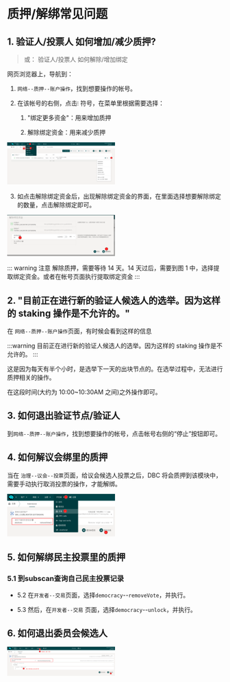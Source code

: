 # 质押/解绑常见问题

## 1. 验证人/投票人 如何增加/减少质押?

> 或： 验证人/投票人 如何解除/增加绑定

网页浏览器上，导航到：

1. `网络--质押--账户操作`，找到想要操作的帐号。

2. 在该帐号的右侧，点击`⁝` 符号，在菜单里根据需要选择：

   1. "绑定更多资金"：用来增加质押

   2. 解除绑定资金：用来减少质押

 <img src="./assets/common_questions.assets/staking_action.png" width="50%" height="50%">

3. 如点击解除绑定资金后，出现解除绑定资金的界面，在里面选择想要解除绑定的数量，点击解除绑定即可。

 <img src="./assets/common_questions.assets/unbond.png" width="50%" height="50%">

::: warning 注意
解除质押，需要等待 14 天。14 天过后，需要到图 1 中，选择提取绑定资金。或者在帐号页面执行提取绑定资金
:::

## 2. "目前正在进行新的验证人候选人的选举。因为这样的 staking 操作是不允许的。"

在 `网络--质押--账户操作`页面，有时候会看到这样的信息

:::warning
目前正在进行新的验证人候选人的选举。因为这样的 staking 操作是不允许的。
:::

这是因为每天有半个小时，是选举下一天的出块节点的。在选举过程中，无法进行质押相关的操作。

在这段时间(大约为 10:00~10:30AM 之间)之外操作即可。

## 3. 如何退出验证节点/验证人

到`网络--质押--账户操作`，找到想要操作的帐号，点击帐号右侧的“停止”按钮即可。

## 4. 如何解议会绑里的质押

当在 `治理--议会--投票`页面，给议会候选人投票之后，DBC 将会质押到该模块中，需要手动执行取消投票的操作，才能解绑。

 <img src="./assets/common_questions.assets/remove_council_voting.png" width="50%" height="50%">

## 5. 如何解绑民主投票里的质押

### 5.1 到subscan查询自己民主投票记录

+ 5.2 在`开发者--交易`页面，选择`democracy`--`removeVote`，并执行。

+ 5.3 然后，在`开发者--交易` 页面，选择`democracy`--`unlock`，并执行。

## 6. 如何退出委员会候选人

 <img src="./assets/common_questions.assets/exit_candidate.png" width="50%" height="50%">
